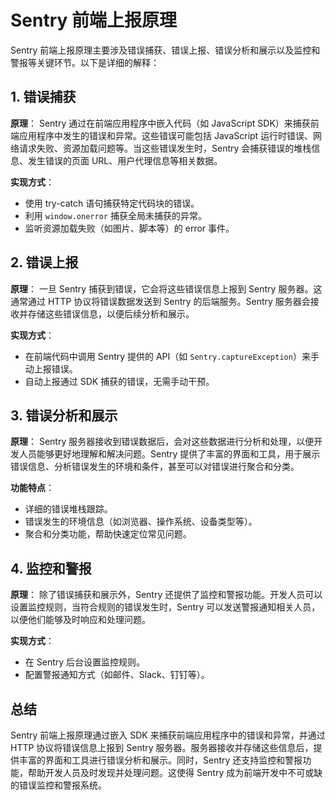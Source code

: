 # Sentry 前端上报原理

Sentry 前端上报原理主要涉及错误捕获、错误上报、错误分析和展示以及监控和警报等关键环节。以下是详细的解释：

## 1. 错误捕获

**原理**：
Sentry 通过在前端应用程序中嵌入代码（如 JavaScript SDK）来捕获前端应用程序中发生的错误和异常。这些错误可能包括 JavaScript 运行时错误、网络请求失败、资源加载问题等。当这些错误发生时，Sentry 会捕获错误的堆栈信息、发生错误的页面 URL、用户代理信息等相关数据。

**实现方式**：

- 使用 try-catch 语句捕获特定代码块的错误。
- 利用 `window.onerror` 捕获全局未捕获的异常。
- 监听资源加载失败（如图片、脚本等）的 error 事件。

## 2. 错误上报

**原理**：
一旦 Sentry 捕获到错误，它会将这些错误信息上报到 Sentry 服务器。这通常通过 HTTP 协议将错误数据发送到 Sentry 的后端服务。Sentry 服务器会接收并存储这些错误信息，以便后续分析和展示。

**实现方式**：

- 在前端代码中调用 Sentry 提供的 API（如 `Sentry.captureException`）来手动上报错误。
- 自动上报通过 SDK 捕获的错误，无需手动干预。

## 3. 错误分析和展示

**原理**：
Sentry 服务器接收到错误数据后，会对这些数据进行分析和处理，以便开发人员能够更好地理解和解决问题。Sentry 提供了丰富的界面和工具，用于展示错误信息、分析错误发生的环境和条件，甚至可以对错误进行聚合和分类。

**功能特点**：

- 详细的错误堆栈跟踪。
- 错误发生的环境信息（如浏览器、操作系统、设备类型等）。
- 聚合和分类功能，帮助快速定位常见问题。

## 4. 监控和警报

**原理**：
除了错误捕获和展示外，Sentry 还提供了监控和警报功能。开发人员可以设置监控规则，当符合规则的错误发生时，Sentry 可以发送警报通知相关人员，以便他们能够及时响应和处理问题。

**实现方式**：

- 在 Sentry 后台设置监控规则。
- 配置警报通知方式（如邮件、Slack、钉钉等）。

## 总结

Sentry 前端上报原理通过嵌入 SDK 来捕获前端应用程序中的错误和异常，并通过 HTTP 协议将错误信息上报到 Sentry 服务器。服务器接收并存储这些信息后，提供丰富的界面和工具进行错误分析和展示。同时，Sentry 还支持监控和警报功能，帮助开发人员及时发现并处理问题。这使得 Sentry 成为前端开发中不可或缺的错误监控和警报系统。
